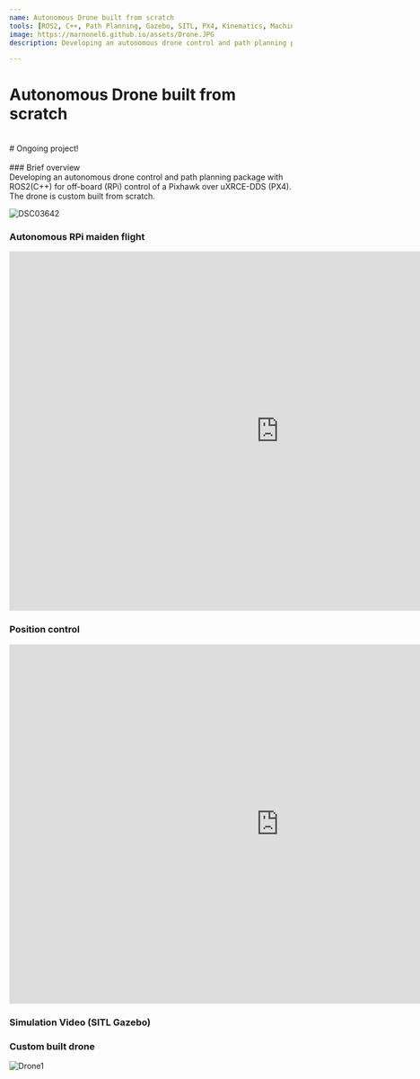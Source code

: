 ```yaml
---
name: Autonomous Drone built from scratch
tools: [ROS2, C++, Path Planning, Gazebo, SITL, PX4, Kinematics, Machine Learning]
image: https://marnonel6.github.io/assets/Drone.JPG
description: Developing an autonomous drone control and path planning package with ROS2(C++) for off-board (RPi) control of a Pixhawk over uXRCE-DDS (PX4). The drone is custom built from scratch.

---
```


# Autonomous Drone built from scratch
<br>
# Ongoing project!
<br>

<br>
### Brief overview
<br>
Developing an autonomous drone control and path planning package with ROS2(C++) for off-board (RPi) control of a Pixhawk over uXRCE-DDS (PX4). The drone is custom built from scratch.

![DSC03642](https://github.com/Marnonel6/marnonel6.github.io/assets/60977336/582d1994-ba0f-4c92-823f-b5a3b7a017d8)

### Autonomous RPi maiden flight
<iframe width="960" height="640" src="https://www.youtube.com/embed/qZnLWsMiW1M?si=5xryIZkE3JAymTE5" title="YouTube video player" frameborder="0" allow="accelerometer; autoplay; clipboard-write; encrypted-media; gyroscope; picture-in-picture; web-share" allowfullscreen></iframe>

### Position control
<iframe width="960" height="640" src="https://www.youtube.com/embed/RFKnYLMNUqU?si=yA36iYt479uSDvuw" title="YouTube video player" frameborder="0" allow="accelerometer; autoplay; clipboard-write; encrypted-media; gyroscope; picture-in-picture; web-share" allowfullscreen></iframe>

### Simulation Video (SITL Gazebo)

### Custom built drone
![Drone1](https://github.com/Marnonel6/marnonel6.github.io/assets/60977336/72938bc9-56bb-4918-a3cf-ca0e6f9d8850)





<!--<p class="text-center">
{% include elements/button.html link="https://github.com/Marnonel6/ROS2_offboard_drone_control" text="GitHub" %}
</p> -->


